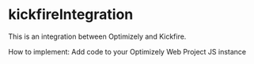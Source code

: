 # kickfireIntegration

This is an integration between Optimizely and Kickfire.

How to implement: 
Add code to your Optimizely Web Project JS instance

